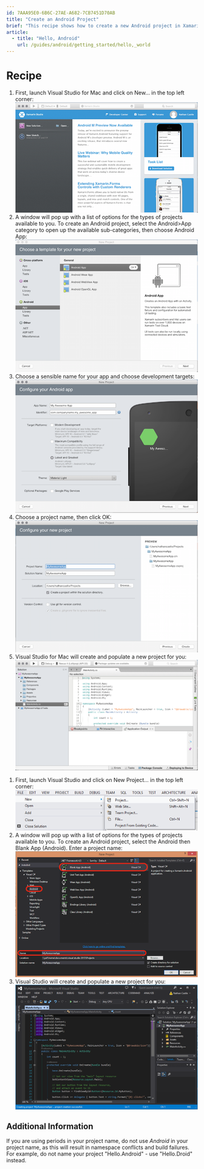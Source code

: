 ```yaml
---
id: 7AAA95E0-6B6C-27AE-A682-7CB7451D70AB
title: "Create an Android Project"
brief: "This recipe shows how to create a new Android project in Xamarin and Visual Studio."
article:
  - title: "Hello, Android" 
    url: /guides/android/getting_started/hello,_world
---
```


<a name="Recipe" class="injected"></a>

# Recipe

<ide name="xs">
  <ol>
    <li>First, launch Visual Studio for Mac and click on <span class="UIItem">New...</span> in the top
    left corner: <img src="Images/project_00.png"</li>
    <li>A window will pop up with a list of options for the types of projects
    available to you. To create an Android project, select the Android>App category to open up
    the available sub-categories, then choose Android App: <img src="Images/android_project_01.png" /></li>
    <li>Choose a sensible name for your app and choose development targets: <img src="Images/app_name.png" /></li>
    <li>Choose a project name, then click <span class="UIItem">OK</span>:<br /> <img src="Images/project_name.png" /></li>
    <li>Visual Studio for Mac will create and populate a new project for you: <img src="Images/android_project_02.png" /></li>
  </ol>
</ide>
<ide name="vs">
  <ol>
    <li>First, launch Visual Studio and click on <span class="UIItem">New Project...</span> in the top
    left corner: <img src="Images/project_00_vs.png"</li>
    <li>A window will pop up with a list of options for the types of projects
    available to you. To create an Android project, select the Android then <span class="UIItem">Blank App (Android)</span>. Enter a project name: <img src="Images/android_project_01_vs.png" /></li>
    <li>Visual Studio will create and populate a new project for you: <img src="Images/android_project_02_vs.png" /></li>
  </ol>
</ide>

## Additional Information

If you are using periods in your project name, do not use *Android* in your project name, as this will result in namespace conflicts and build failures. For example, do not name your project "Hello.Android" - use "Hello.Droid" instead.

